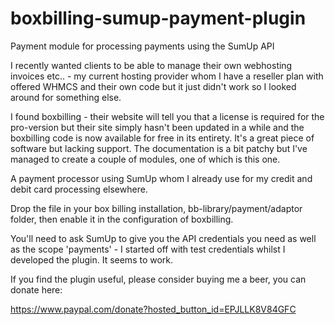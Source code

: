 # boxbilling-sumup-payment-plugin
Payment module for processing payments using the SumUp API

I recently wanted clients to be able to manage their own webhosting invoices etc.. - my current hosting provider whom I have a reseller plan with offered WHMCS and their own code but it just didn't work so I looked around for something else.

I found boxbilling - their website will tell you that a license is required for the pro-version but their site simply hasn't been updated in a while and the boxbilling code is now available for free in its entirety. It's a great piece of software but lacking support. The documentation is a bit patchy but I've managed to create a couple of modules, one of which is this one.

A payment processor using SumUp whom I already use for my credit and debit card processing elsewhere.

Drop the file in your box billing installation, bb-library/payment/adaptor folder, then enable it in the configuration of boxbilling.

You'll need to ask SumUp to give you the API credentials you need as well as the scope 'payments' - I started off with test credentials whilst I developed the plugin. It seems to work.

If you find the plugin useful, please consider buying me a beer, you can donate here: 

https://www.paypal.com/donate?hosted_button_id=EPJLLK8V84GFC
